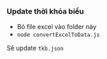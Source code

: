 ### Update thời khóa biểu

- Bỏ file excel vào folder này
- `node convertExcelToData.js` 

 Sẽ update `tkb.json`

